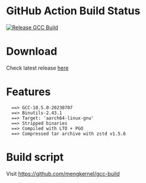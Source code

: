 # GitHub Action Build Status
[![Release GCC Build](https://github.com/mengkernel/gcc-build/actions/workflows/release-build.yml/badge.svg)](https://github.com/mengkernel/gcc-build/actions/workflows/release-build.yml)

# Download
Check latest release [here](https://github.com/mengkernel/gcc-stable/releases/latest)

# Features
```
  ==> GCC-10.5.0-20230707
  ==> Binutils-2.43.1
  ==> Target: 'aarch64-linux-gnu'
  ==> Stripped binaries
  ==> Compiled with LTO + PGO
  ==> Compressed tar archive with zstd v1.5.6
```

# Build script
Visit https://github.com/mengkernel/gcc-build
